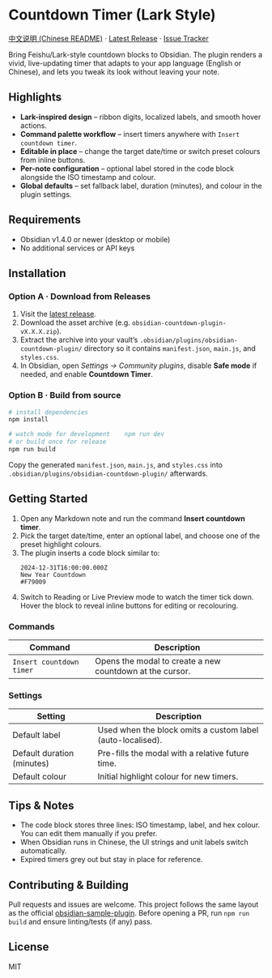 # Countdown Timer (Lark Style)

[中文说明 (Chinese README)](README.zh-CN.md) · [Latest Release](https://github.com/MoshiQAQ/obsidian-countdown-plugin/releases) · [Issue Tracker](https://github.com/MoshiQAQ/obsidian-countdown-plugin/issues)

Bring Feishu/Lark-style countdown blocks to Obsidian. The plugin renders a vivid, live-updating timer that adapts to your app language (English or Chinese), and lets you tweak its look without leaving your note.

## Highlights
- **Lark-inspired design** – ribbon digits, localized labels, and smooth hover actions.
- **Command palette workflow** – insert timers anywhere with `Insert countdown timer`.
- **Editable in place** – change the target date/time or switch preset colours from inline buttons.
- **Per-note configuration** – optional label stored in the code block alongside the ISO timestamp and colour.
- **Global defaults** – set fallback label, duration (minutes), and colour in the plugin settings.

## Requirements
- Obsidian v1.4.0 or newer (desktop or mobile)
- No additional services or API keys

## Installation
### Option A · Download from Releases
1. Visit the [latest release](https://github.com/MoshiQAQ/obsidian-countdown-plugin/releases).
2. Download the asset archive (e.g. `obsidian-countdown-plugin-vX.X.X.zip`).
3. Extract the archive into your vault’s `.obsidian/plugins/obsidian-countdown-plugin/` directory so it contains `manifest.json`, `main.js`, and `styles.css`.
4. In Obsidian, open *Settings → Community plugins*, disable **Safe mode** if needed, and enable **Countdown Timer**.

### Option B · Build from source
```bash
# install dependencies
npm install

# watch mode for development	npm run dev
# or build once for release
npm run build
```
Copy the generated `manifest.json`, `main.js`, and `styles.css` into `.obsidian/plugins/obsidian-countdown-plugin/` afterwards.

## Getting Started
1. Open any Markdown note and run the command **Insert countdown timer**.
2. Pick the target date/time, enter an optional label, and choose one of the preset highlight colours.
3. The plugin inserts a code block similar to:
   ```countdown
   2024-12-31T16:00:00.000Z
   New Year Countdown
   #F79009
   ```
4. Switch to Reading or Live Preview mode to watch the timer tick down. Hover the block to reveal inline buttons for editing or recolouring.

### Commands
| Command | Description |
| --- | --- |
| `Insert countdown timer` | Opens the modal to create a new countdown at the cursor. |

### Settings
| Setting | Description |
| --- | --- |
| Default label | Used when the block omits a custom label (auto-localised). |
| Default duration (minutes) | Pre-fills the modal with a relative future time. |
| Default colour | Initial highlight colour for new timers. |

## Tips & Notes
- The code block stores three lines: ISO timestamp, label, and hex colour. You can edit them manually if you prefer.
- When Obsidian runs in Chinese, the UI strings and unit labels switch automatically.
- Expired timers grey out but stay in place for reference.

## Contributing & Building
Pull requests and issues are welcome. This project follows the same layout as the official [obsidian-sample-plugin](https://github.com/obsidianmd/obsidian-sample-plugin). Before opening a PR, run `npm run build` and ensure linting/tests (if any) pass.

## License
MIT
